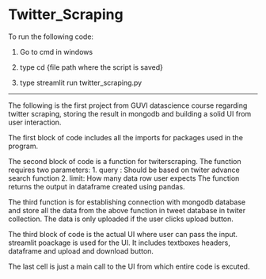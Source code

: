 # Twitter_Scraping
To run the following code:

1) Go to cmd in windows

2) type cd {file path where the script is saved}

3) type streamlit run twitter_scraping.py

*************************************************************************************************************************************************************************



The following is the first project from GUVI datascience course regarding twitter scraping, storing the result in mongodb and building a solid UI from user interaction.

The first block of code includes all the imports for packages used in the program.

The second block of code is a function for twiterscraping. The function requires two parameters:
    1. query : Should be based on twiter advance search function
    2. limit: How many data row user expects
The function returns the output in dataframe created using pandas.

The third function is for establishing connection with mongodb database and store all the data from the above function in tweet database in twiter collection.
The data is only uploaded if the user clicks upload button.

The third block of code is the actual UI where user can pass the input. streamlit poackage is used for the UI.
It includes textboxes headers, dataframe and upload and download button.

The last cell is just a main call to the UI from which entire code is excuted.
